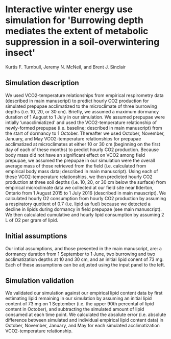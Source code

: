 # Interactive winter energy use simulation for 'Burrowing depth mediates the extent of metabolic suppression in a soil-overwintering insect'
Kurtis F. Turnbull, Jeremy N. McNeil, and Brent J. Sinclair
## Simulation description
We used VCO2-temperature relationships from empirical respirometry data (described in main manuscript) to predict hourly CO2 production for simulated prepupae acclimatized to the microclimate of three burrowing depths (i.e. 10, 20, or 30 cm). Briefly, we assumed a maximum dormancy duration of 1 August to 1 July in our simulation. We assumed prepupae were intially ‘unacclimiatized’ and used the VCO2-temperature relationship of newly-formed prepupae (i.e. baseline; described in main manuscript) from the start of dormancy to 1 October. Thereafter we used October, November, January, and May VCO2-temperature relationships for prepupae acclimatized at microclimates at either 10 or 30 cm (beginning on the first day of each of these months) to predict hourly CO2 production. Because body mass did not have an significant effect on VCO2 among field prepupae, we assumed the prepupae in our simulation were the overall average mass of those retrieved from the field (i.e. calculated from empirical body mass data; described in main manuscript). Using each of these VCO2-temperature relationships, we then predicted hourly CO2 production at three soil depths (i.e. 10, 20, or 30 cm below the surface) from empirical microclimate data we collected at our field site near Ilderton, Ontario from 1 August 2015 to 1 July 2016 (described in main mauscript). We calculated hourly O2 consumption from hourly CO2 production by assuming a respiratory quotient of 0.7 (i.e. lipid as fuel) because we detected a decline in lipids during dormancy in field prepupae (see main manuscript). We then calculated cumulative and hourly lipid consumption by assuming 2 L of O2 per gram of lipid.
## Initial assumptions
Our intial assumptions, and those presented in the main manuscript, are: a dormancy duration from 1 September to 1 June, two burrowing and two acclimatization depths at 10 and 30 cm, and an initial lipid conent of 73 mg. Each of these assumptions can be adjusted using the input panel to the left.
## Simulation validation
We validated our simulation against our empirical lipid content data by first estimating lipid remaining in our simulation by assuming an initial lipid content of 73 mg on 1 September (i.e. the upper 90th percental of lipid content in October), and subtracting the simulated amount of lipid consumed at each time point. We calculated the absolute error (i.e. absolute difference between simulated and individual empirical lipid content data) in October, November, January, and May for each simulated acclimatization VCO2-temperature relationship.
